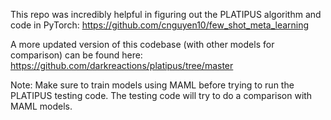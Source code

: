 This repo was incredibly helpful in figuring out the PLATIPUS algorithm and code in PyTorch:
https://github.com/cnguyen10/few_shot_meta_learning

A more updated version of this codebase (with other models for comparison) can be found here:
https://github.com/darkreactions/platipus/tree/master


Note: Make sure to train models using MAML before trying to run the PLATIPUS testing code. The testing code will try to do a comparison with MAML models.
